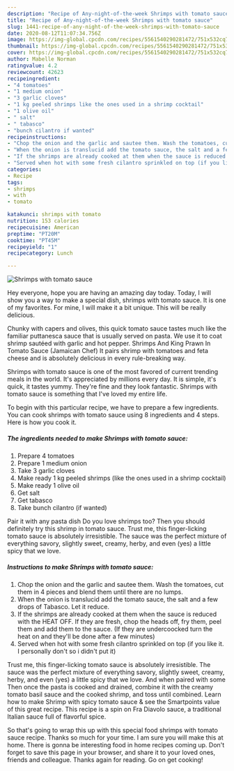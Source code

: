 ```yaml
---
description: "Recipe of Any-night-of-the-week Shrimps with tomato sauce"
title: "Recipe of Any-night-of-the-week Shrimps with tomato sauce"
slug: 1441-recipe-of-any-night-of-the-week-shrimps-with-tomato-sauce
date: 2020-08-12T11:07:34.756Z
image: https://img-global.cpcdn.com/recipes/5561540290281472/751x532cq70/shrimps-with-tomato-sauce-recipe-main-photo.jpg
thumbnail: https://img-global.cpcdn.com/recipes/5561540290281472/751x532cq70/shrimps-with-tomato-sauce-recipe-main-photo.jpg
cover: https://img-global.cpcdn.com/recipes/5561540290281472/751x532cq70/shrimps-with-tomato-sauce-recipe-main-photo.jpg
author: Mabelle Norman
ratingvalue: 4.2
reviewcount: 42623
recipeingredient:
- "4 tomatoes"
- "1 medium onion"
- "3 garlic cloves"
- "1 kg peeled shrimps like the ones used in a shrimp cocktail"
- "1 olive oil"
- " salt"
- " tabasco"
- "bunch cilantro if wanted"
recipeinstructions:
- "Chop the onion and the garlic and sautee them. Wash the tomatoes, cut them in 4 pieces and blend them until there are no lumps."
- "When the onion is translucid add the tomato sauce, the salt and a few drops of Tabasco. Let it reduce."
- "If the shrimps are already cooked at them when the sauce is reduced with the HEAT OFF. If they are fresh, chop the heads off, fry them, peel them and add them to the sauce. (If they are undercoocked turn the heat on and they&#39;ll be done after a few minutes)"
- "Served when hot with some fresh cilantro sprinkled on top (if you like it. I personally don&#39;t so i didn&#39;t put it)"
categories:
- Recipe
tags:
- shrimps
- with
- tomato

katakunci: shrimps with tomato 
nutrition: 153 calories
recipecuisine: American
preptime: "PT20M"
cooktime: "PT45M"
recipeyield: "1"
recipecategory: Lunch

---
```



![Shrimps with tomato sauce](https://img-global.cpcdn.com/recipes/5561540290281472/751x532cq70/shrimps-with-tomato-sauce-recipe-main-photo.jpg)

Hey everyone, hope you are having an amazing day today. Today, I will show you a way to make a special dish, shrimps with tomato sauce. It is one of my favorites. For mine, I will make it a bit unique. This will be really delicious.

Chunky with capers and olives, this quick tomato sauce tastes much like the familiar puttanesca sauce that is usually served on pasta. We use it to coat shrimp sautéed with garlic and hot pepper. Shrimps And King Prawn In Tomato Sauce (Jamaican Chef) It pairs shrimp with tomatoes and feta cheese and is absolutely delicious in every rule-breaking way.

Shrimps with tomato sauce is one of the most favored of current trending meals in the world. It's appreciated by millions every day. It is simple, it's quick, it tastes yummy. They're fine and they look fantastic. Shrimps with tomato sauce is something that I've loved my entire life.


To begin with this particular recipe, we have to prepare a few ingredients. You can cook shrimps with tomato sauce using 8 ingredients and 4 steps. Here is how you cook it.

<!--inarticleads1-->

##### The ingredients needed to make Shrimps with tomato sauce:

1. Prepare 4 tomatoes
1. Prepare 1 medium onion
1. Take 3 garlic cloves
1. Make ready 1 kg peeled shrimps (like the ones used in a shrimp cocktail)
1. Make ready 1 olive oil
1. Get  salt
1. Get  tabasco
1. Take bunch cilantro (if wanted)


Pair it with any pasta dish Do you love shrimps too? Then you should definitely try this shrimp in tomato sauce. Trust me, this finger-licking tomato sauce is absolutely irresistible. The sauce was the perfect mixture of everything savory, slightly sweet, creamy, herby, and even (yes) a little spicy that we love. 

<!--inarticleads2-->

##### Instructions to make Shrimps with tomato sauce:

1. Chop the onion and the garlic and sautee them. Wash the tomatoes, cut them in 4 pieces and blend them until there are no lumps.
1. When the onion is translucid add the tomato sauce, the salt and a few drops of Tabasco. Let it reduce.
1. If the shrimps are already cooked at them when the sauce is reduced with the HEAT OFF. If they are fresh, chop the heads off, fry them, peel them and add them to the sauce. (If they are undercoocked turn the heat on and they&#39;ll be done after a few minutes)
1. Served when hot with some fresh cilantro sprinkled on top (if you like it. I personally don&#39;t so i didn&#39;t put it)


Trust me, this finger-licking tomato sauce is absolutely irresistible. The sauce was the perfect mixture of everything savory, slightly sweet, creamy, herby, and even (yes) a little spicy that we love. And when paired with some Then once the pasta is cooked and drained, combine it with the creamy tomato basil sauce and the cooked shrimp, and toss until combined. Learn how to make Shrimp with spicy tomato sauce &amp; see the Smartpoints value of this great recipe. This recipe is a spin on Fra Diavolo sauce, a traditional Italian sauce full of flavorful spice. 

So that's going to wrap this up with this special food shrimps with tomato sauce recipe. Thanks so much for your time. I am sure you will make this at home. There is gonna be interesting food in home recipes coming up. Don't forget to save this page in your browser, and share it to your loved ones, friends and colleague. Thanks again for reading. Go on get cooking!
